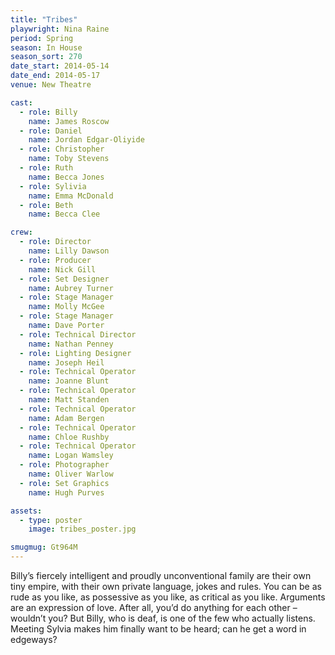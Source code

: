 ```yaml
---
title: "Tribes"
playwright: Nina Raine
period: Spring
season: In House
season_sort: 270
date_start: 2014-05-14
date_end: 2014-05-17
venue: New Theatre

cast:
  - role: Billy
    name: James Roscow
  - role: Daniel
    name: Jordan Edgar-Oliyide
  - role: Christopher
    name: Toby Stevens
  - role: Ruth
    name: Becca Jones
  - role: Sylivia
    name: Emma McDonald
  - role: Beth
    name: Becca Clee

crew:
  - role: Director
    name: Lilly Dawson
  - role: Producer
    name: Nick Gill
  - role: Set Designer
    name: Aubrey Turner
  - role: Stage Manager
    name: Molly McGee
  - role: Stage Manager
    name: Dave Porter
  - role: Technical Director
    name: Nathan Penney
  - role: Lighting Designer
    name: Joseph Heil
  - role: Technical Operator
    name: Joanne Blunt
  - role: Technical Operator
    name: Matt Standen
  - role: Technical Operator
    name: Adam Bergen
  - role: Technical Operator
    name: Chloe Rushby
  - role: Technical Operator
    name: Logan Wamsley
  - role: Photographer
    name: Oliver Warlow
  - role: Set Graphics
    name: Hugh Purves

assets:
  - type: poster
    image: tribes_poster.jpg

smugmug: Gt964M
---
```


Billy’s fiercely intelligent and proudly unconventional family are their own tiny empire, with their own private language, jokes and rules. You can be as rude as you like, as possessive as you like, as critical as you like. Arguments are an expression of love. After all, you’d do anything for each other – wouldn’t you? But Billy, who is deaf, is one of the few who actually listens. Meeting Sylvia makes him finally want to be heard; can he get a word in edgeways?
